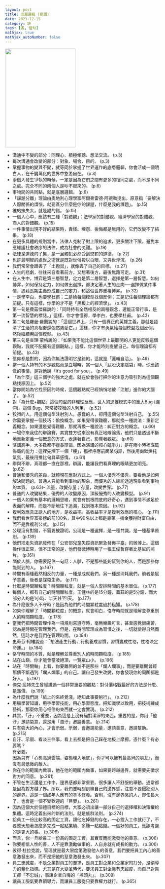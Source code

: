 ```yaml
---
layout: post
title: 底層邏輯 (劉潤)
date: 2023-12-15
category: 訣
tags: [書, 佳句]
mathjax: true
mathjax_autoNumber: false
---
```


<img src="https://doltegg.github.io/book/images/logic.jpg" style="width: 228px; height: 320px;">

- 溝通中不變的部分：同理心、積極傾聽、想法交流。 (p.3)
- 每次溝通會改變的部分：對象、場合、目的。 (p.3)
- 掌握事物的變與不變，就等同於掌握了世界運作的底層邏輯，你會活成一個明白人，在千變萬化的世界中悠游自在。 (p.3)
- 兩個人發生爭執的時候，一定是因為它們之間有更多的相同之處，而不是不同之處。完全不同的兩個人是吵不起來的。 (p.6)
- 事物間的共同點，就是底層邏輯。 (p.6)
- 「課題分離」理論由奧地利心理學家阿爾弗雷德‧阿德勒提出，原意指「要解決人際關係的煩惱，就要區分什麼是你的課題，什麼是我的課題」。 (p.15)
- 誰的損失大，就是誰的錯。 (p.15)
- 一個人心中，應該有三種「對錯觀」：法學家的對錯觀、經濟學家的對錯觀、商人的對錯觀。 (p.15)
- 一件事情出現不好的結果時，責怪、埋怨、後悔都是無用的，它們改變不了結果。 (p.18)
- 在更多具體的規則當中，法律人克制了對上限的追求，更多關注下限，避免本應維護社會秩序的法律，成為社會的災難。 (p.19)
- 法律是道德的子集，是一旦觸犯必然受到懲罰的道德。 (p.22)
- 也許最明智的處世之術就是既對世俗投以白眼，又與世浮沉。 (p.26)
- 我們常常會跟丟了「土撥鼠」，就像丟了自己的目標。 (p.27)
- 人生的悲劇，往往來自看著前方，又想著後方，最後無路可走。 (p.31)
- 在人生中，博弈是第三層智慧，定力是第二層智慧，選擇是第一層智慧。如何博弈，如何保持定力，如何做出選擇，都決定著人生的走向──選擇做某件事情，憑藉長期主義形成自己的定力，和這個世界重複博弈。 (p.32)
- 一是學李白，也要學杜甫；二是給每個模型找個反例；三是記住每個理論都有前提。只有這樣，你學的才不是「黑板上的經濟學」。 (p.43)
- 第一句是費茲傑羅說的：「同時持有全然相反的兩種觀念，還能正常行事，是第一流智慧的標誌。」這樣，你才會懂得，學李白，也要學杜甫。 (p.43)
- 第二句是羅曼‧羅蘭說的：「這個世界上，只有一個真正的英雄主義，那就是認清了生活的真相後還依然熱愛它。」這樣，你才有勇氣給每個模型找個反例，然後繼續用這個模型。 (p.43)
- 第三句是查理‧蒙格說的：「如果我不能比這個世界上最聰明的人更能反駁這個觀點，我就不配擁有這個觀點。」這樣，你才能時刻提醒自己，每個理論都有前提。 (p.43)
- 信仰都是對的，因為你無法證明它是錯的，這就是「邏輯自洽」。 (p.49)
- 當一個人持有的不是觀點而是立場時，當一個人「屁股決定腦袋」時，你應該做的事情，是對他說「It’s good for you」。 (p.49)
- 「為什麼」這三個字的強大之處，就在於會強行把你的注意力吸引到為這個觀點找原因上。 (p.52)
- 當你開始為它找原因的時候，這個觀點就已經悄悄地被「注射」進你的大腦了。 (p.52)
- 對「為什麼+觀點」這個句型的非理性反應，世人的思維模式中的重大Bug (漏洞)。這個 Bug，常常被狡猾的人利用。 (p.52)
- 狡猾的人，用這個句型注射別人。愚蠢的人，卻用這個句型注射自己。 (p.55)
- 你需要掌握一個技巧：偷換概念。如果覺得很難聽，那就換一種說法：重新定義概念。如果還是覺得難聽，那就再換一種說法：糾正對方的概念。 (p.60)
- 一場你來我往的辯論賽，其實雙方從來沒有真正地辯論落，他們只是透過不斷地重新定義一個概念的方式，表達著自己，影響著觀眾。 (p.60)
- 演講高手，大多數都不擅長辯論。因為演講的核心競爭力，是在兩小時裡謀篇佈局的能力：這裡先埋下一個「梗」，那裡呼應前面某句話，然後用幽默烘托氣氛，最後用排比句昇華感情。 (p.61)
- 辯與不辯，真理都一直在那裡。辯論，能讓我們看真理的眼睛更加明亮。 (p.62)
- 普通和優秀的差距，就體現在應對方式上。一個人優秀不優秀，要看他是如何解決問題的。普通人只能看到事物的現象，而優秀的人總能透過現象看到事物的本質。 (p.63)- 流量，改變存量；存量，改變世界。 (p.77)
- 普通的人改變結果，優秀的人改變原因，頂級優秀的人改變模型。 (p.91)
- 一個人如果有基本的邏輯思維，就會有刨根問底的好奇心，遇到事情不滿足於表面的解釋，而是不斷地往下追溯，找到根本原因。 (p.92)
- 複利效應真正誘人的地方，是收益率。高收益率才是複利效應的核心。 (p.111)
- 我們看世界富豪榜的前100名，其中90名以上都是靠第一桶金獲得財富自由，而不是靠複利公式。 (p.115)
- 公理沒有對錯，不需要被證明，公理是一種選擇，是一種共識，是一種基準原則。 (p.139)
- 他們把走失資訊發佈在「公安部兒童失蹤資訊緊急發佈平臺」的微博上。這個操作很正常，但不正常的是，他們發微博時用了一張王俊哲穿著比基尼的照片。 (p.161)
- 關於人脈，你需要記住一句話：人脈，不是那些能夠幫到你的人，而是那些你能幫到的人。 (p.167)
- 時間有兩種截然相反的力量，一種是成就我們，另一種是消耗我們，前者是賦予意義，後者是謀殺生命。 (p.171)
- 什麼是時間顆粒度？時間顆粒度，就是一個人安排時間的基本單位。 (p.177)
- 每個人，都有自己的時間顆粒度。王健林的是15分鐘，蓋茲的是5分鐘，而大部分人的是1小時、半天甚至1天。 (p.177)
- 為什麼很多人不守時？是因為他們的時間顆粒度過於粗獷。 (p.178)
- 如果你理解了「時間顆粒度」的概念，就會明白，恪守時間就是理解並尊重別人的時間顆粒度。 (p.178)
- 當我們把時間管理作為一項規則來遵守時，毫無樂趣可言，甚至感覺很痛苦，認為是時間在管理我們。但是，在時間管理成為習慣之後，一切就變得自然而然，這時才是我們在管理時間。 (p.184)
- 史蒂芬‧柯維說過：「想法產生行動，行動養成習慣，習慣變成性格，性格決定命運。」 (p.184)
- 恪守時間的本質，就是理解並尊重別人的時間顆粒度。 (p.185)
- 站在山巔，你才能會當凌絕頂，一覽眾山小。 (p.196)
- 站在「時間軸」上看，你要離開的並不是那些「爛人爛事」，而是要離開曾經那個不斷遇到「爛人爛事」的自己。讓自己發生改變，你會發現你的周圍都是好人。 (p.197)
- 傑克‧屈特先生曾經講過一個非常重要的觀點：對付價格戰最好的方法是什麼、是漲價。 (p.199)
- 為什麼我們說「紙上的來終覺淺，絕知此事要躬行」。 (p.212)
- 用腦學習知識，用手學習技能，用心學習態度。把知識學以致用，把技術練成藝術，那麼你用心相信的東西就一定會實現。 (p.212)
- 其實，「汙」不重要，因為這是上沒有絕對潔淨的東西。重要的是，你用「他汙」邀請惡意，還是用「自汙」邀請善意。 (p.214)
- 只有強大的內心，才會示弱。示弱，會邀請能量，邀請善意，邀請幫助。(p.215)
- 自汙、示弱、看淡三件事，看上去都是把自己踩在地板上摩擦。憑什麼？有必要嗎？<br>
有必要。<br>
因為只有「心態高過雲端，姿態埋入地底」，你才可以擁有最高尚的朋友』，而沒有最低微的敵人。
- 你在你的範圍內做事，他在他的範圍內做事，如果要跨越邊界，就需要先徵求對方的同意。 (p.261)
- 不管在生活還是工作中，邊界感都非常重要。很多讓人不舒服的舉動，通常都是因為對方越了界。所以，我們要時刻訓練自己的邊界感，注意不要侵犯別人的邊界。這是一個成年人應有的基本修養。否則，沒有邊界感的人，即使長大了，也會是一個不受歡迎的「巨嬰」。 (p.261)
- 因為這個大於個體目標的目標，大家必須出讓一部分自己的選擇權和決策權給集體。這時定義出來的新的法則，就是族群法則。 (p.274)
- 給員工一份比較高的固定工資，讓他忘掉錢的存在，一心投入工作就行了，不要整天想著怎麼多完成一點點業績、多賺一點點錢。一個好的員工，應該考慮的是更大的事。 (p.306)
- 而且，你一旦給員工一份高的固定工資，其實反而能激發他的善意。 (p.306)
- 你要相信人性的善，人不是靠激勵做事的，人自身就有成長的動力。 (p.306)
- 彼得‧杜拉克說，管理就是最大限度第激發他人的善意，我們要把員工內心的善意激發出來，而不是把他的惡意激發出來。 (p.307)
- 員工忠誠度，不是企業對員工的要求，是員工對企業和企業家的打分，是領導力的量化指標。尤其是在大變革時代，要求員工對企業有忠誠度，而自己對員工卻「不忠誠」，事讓企業自嗨的「搖頭丸」。 (p.309)
- 讓員工服氣要靠領導力，而讓員工服從只要靠權力就行。 (p.365)
